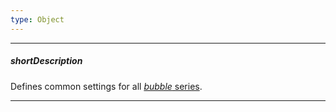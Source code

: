 ```yaml
---
type: Object
---
```

---
##### shortDescription
Defines common settings for all [*bubble* series](/api-reference/20%20Data%20Visualization%20Widgets/dxChart/5%20Series%20Types/BubbleSeries '/Documentation/ApiReference/Data_Visualization_Widgets/dxChart/Series_Types/BubbleSeries/').

---
